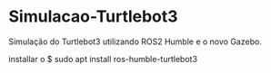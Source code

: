 # Simulacao-Turtlebot3
Simulação do Turtlebot3 utilizando ROS2 Humble e o novo Gazebo.

installar o
$ sudo apt install ros-humble-turtlebot3
